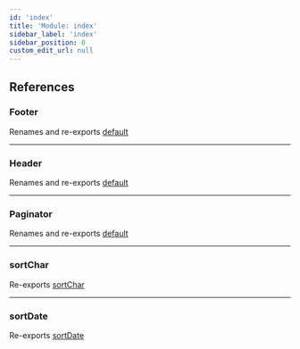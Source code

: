 ```yaml
---
id: 'index'
title: 'Module: index'
sidebar_label: 'index'
sidebar_position: 0
custom_edit_url: null
---
```


## References

### Footer

Renames and re-exports [default](components_footer.md#default)

---

### Header

Renames and re-exports [default](components_header.md#default)

---

### Paginator

Renames and re-exports [default](components_paginator.md#default)

---

### sortChar

Re-exports [sortChar](lib_sortChar.md#sortchar)

---

### sortDate

Re-exports [sortDate](lib_sortDate.md#sortdate)
